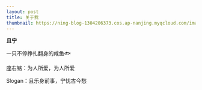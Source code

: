 ```yaml
---
layout: post
title: 关于我
thumbnail: https://ning-blog-1304206373.cos.ap-nanjing.myqcloud.com/image/thumbnail/jem-sahagun-r5aIkOlEj0M-unsplash.jpg
---
```

<style>
    .post-info{
        display: none;
    }
    .post-content {
        margin-bottom: 100px !important;
    }
</style>

**且宁**



一只不停挣扎翻身的咸鱼🐟

座右铭：为人所爱，为人所爱

Slogan：且乐身前事，宁忧古今愁